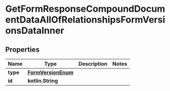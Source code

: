 
# GetFormResponseCompoundDocumentDataAllOfRelationshipsFormVersionsDataInner

## Properties
| Name | Type | Description | Notes |
| ------------ | ------------- | ------------- | ------------- |
| **type** | [**FormVersionEnum**](FormVersionEnum.md) |  |  |
| **id** | **kotlin.String** |  |  |



